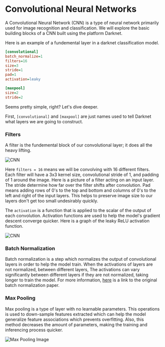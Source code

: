 # Convolutional Neural Networks

A Convolutional Neural Network (CNN) is a type of neural network primarily used for image recognition and classification.
We will explore the basic building blocks of a CNN built using the platform Darknet. 

Here is an example of a fundemental layer in a darknet classification model.

```ini
[convolutional]
batch_normalize=1
filters=16
size=3
stride=1
pad=1
activation=leaky

[maxpool]
size=2
stride=2
```

Seems pretty simple, right? Let's dive deeper.

First, `[convolutional]` and `[maxpool]` are just names used to tell Darknet what layers we are going to construct.

### Filters 

A filter is the fundemental block of our convolutional layer; it does all the heavy lifting.

![CNN](../img/filter.png)

Here `filters = 16` means we will be convolving with 16 different filters. Each filter will have a 3x3 kernel size, convolutional stride of 1, and padding of 1 around the image. Here is a picture of a filter acting on an input layer. The stride determine how far over the filter shifts after convolution. Pad means adding rows of 0's to the top and bottom and columns of 0's to the left and right of the input layers. This helps to preserve image size to our layers don't get too small undesirably quickly. 

The `activation` is a function that is applied to the scalar of the output of each convolution. Activation functions are used to help the model's gradient descent converge quicker. Here is a graph of the leaky ReLU activation function.

![CNN](../img/lrelu.jpg)

### Batch Normalization

Batch normalization is a step which normalizes the output of convolutional layers in order to help the model train. When the activations of layers are not normalized, between different layers, The activations can vary significantly between different layers if they are not normalized, taking longer to train the model.  For more information, [here](https://arxiv.org/pdf/1502.03167.pdf) is a link to the original batch normalization paper.

### Max Pooling 

Max pooling is a type of layer with no learnable parameters. This operations is used to down-sample features extracted which can help the model generalize feature associations which prevents overfitting. Also, this method decreases the amount of parameters, making the training and inferencing process quicker.

![Max Pooling Image](../img/maxpool.jpeg)